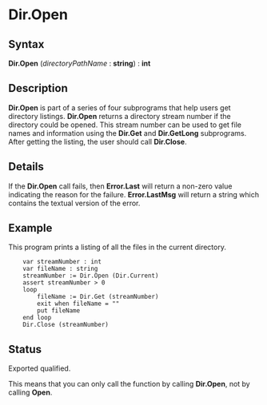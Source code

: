 
# Dir.Open

## Syntax
**Dir.Open** (_directoryPathName_ : **string**) : **int**

## Description
**Dir.Open** is part of a series of four subprograms that help users get directory listings. **Dir.Open** returns a directory stream number if the directory could be opened. This stream number can be used to get file names and information using the **Dir.Get** and **Dir.GetLong** subprograms. After getting the listing, the user should call **Dir.Close**.


## Details
If the **Dir.Open** call fails, then **Error.Last** will return a non-zero value indicating the reason for the failure. **Error.LastMsg** will return a string which contains the textual version of the error.


## Example
This program prints a listing of all the files in the current directory.

        var streamNumber : int
        var fileName : string
        streamNumber := Dir.Open (Dir.Current)
        assert streamNumber > 0
        loop
            fileName := Dir.Get (streamNumber)
            exit when fileName = ""
            put fileName
        end loop
        Dir.Close (streamNumber)
## Status
Exported qualified.

This means that you can only call the function by calling **Dir.Open**, not by calling **Open**.

